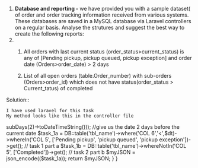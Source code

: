 1. **Database and reporting -** we have provided you with a sample dataset( of order and order tracking information received from various systems. These databases are saved in a MySQL database via Laravel controllers on a regular basis. Analyse the strutures and suggest the best way to create the following reports: 
2. 
    1. All orders with last current status (order_status>current_status) is any of [Pending pickup, pickup queued, pickup exception] and order date (Orders>order_date) > 2 days
    
    2. List of all open orders (table.Order_number) with sub-orders (Orders>order_id) which does not have status(order_status > Current_tatus) of completed
   
 Solution::
 
    I have used laravel for this task 
    My method looks like this in the controller file
   <?php
  namespace App\Http\Controllers;
use Illuminate\Foundation\Auth\Access\AuthorizesRequests;
use Illuminate\Foundation\Bus\DispatchesJobs;
use Illuminate\Foundation\Validation\ValidatesRequests;
use Illuminate\Routing\Controller as BaseController;
use Illuminate\Http\Request;
use Illuminate\Support\Facades\DB;
use Carbon\Carbon;
class Controller extends BaseController
{
    static function dbCheck(){
        $dt = date("d-m-Y H:i", strtotime(Carbon::now()->subDays(2)->toDateTimeString())); //give us the date 2 days before the current date
        $task_1a = DB::table('tbl_name')->where('COL 6','<',$dt)->whereIn('COL 5', ['Pending pickup', 'pickup queued', 'pickup exception'])->get(); // task 1 part a
        $task_1b = DB::table('tbl_name')->whereNotIn('COL 5', ['Completed'])->get();  // task 2 part b
        $myJSON = json_encode(($task_1a));
        return $myJSON;
       
    }
}
